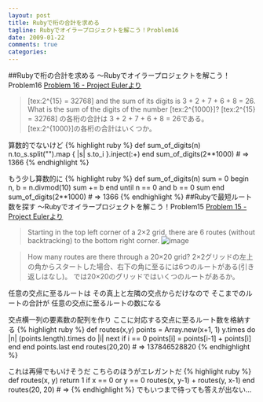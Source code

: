 ```yaml
---
layout: post
title: Rubyで桁の合計を求める
tagline: Rubyでオイラープロジェクトを解こう！Problem16
date: 2009-01-22
comments: true
categories:
---
```


##Rubyで桁の合計を求める  ～Rubyでオイラープロジェクトを解こう！Problem16
[Problem 16 - Project Eulerより](http://projecteuler.net/index.php?section=problems&id=16)
> 
> [tex:2^{15} = 32768] and the sum of its digits is 3 + 2 + 7 + 6 + 8 = 26.
> What is the sum of the digits of the number [tex:2^{1000}]?
> [tex:2^{15} = 32768] の各桁の合計は 3 + 2 + 7 + 6 + 8 = 26である。
> [tex:2^{1000}]の各桁の合計はいくつか。


算数的でないけど
{% highlight ruby %}
 def sum_of_digits(n)
   n.to_s.split("").map { |s| s.to_i }.inject(:+)
 end
 sum_of_digits(2**1000) # => 1366
{% endhighlight %}

もう少し算数的に
{% highlight ruby %}
 def sum_of_digits(n)
   sum = 0
   begin
     n, b = n.divmod(10)
     sum += b
   end until n == 0 and b == 0
   sum
 end
 sum_of_digits(2**1000) # => 1366
{% endhighlight %}
##Rubyで最短ルート数を探す ～Rubyでオイラープロジェクトを解こう！Problem15
[Problem 15 - Project Eulerより](http://projecteuler.net/index.php?section=problems&id=15)
> 
> Starting in the top left corner of a 2×2 grid, there are 6 routes (without backtracking) to the bottom right corner.
> ![image](http://img.f.hatena.ne.jp/images/fotolife/k/keyesberry/20090121/20090121100543.gif)

> How many routes are there through a 20×20 grid?
> 2×2グリッドの左上の角からスタートした場合、右下の角に至るには6つのルートがある(引き返しはなし)。
> では20×20のグリッドではいくつのルートがあるか。


任意の交点に至るルートは
その真上と左隣の交点からだけなので
そこまでのルートの合計が
任意の交点に至るルートの数になる

交点横一列の要素数の配列を作り
ここに対応する交点に至るルート数を格納する
{% highlight ruby %}
 def routes(x,y)
   points = Array.new(x+1, 1)
   y.times do |n|
     (points.length).times do |i|
       next if i == 0
       points[i] = points[i-1] + points[i]
     end
   end
   points.last
 end
 routes(20,20) # => 137846528820
{% endhighlight %}

これは再帰でもいけそうだ
こちらのほうがエレガントだ
{% highlight ruby %}
 def routes(x, y)
   return 1 if x == 0 or y == 0
   routes(x, y-1) + routes(y, x-1)
 end
 routes(20, 20) # =>
{% endhighlight %}
でもいつまで待っても答えが出ない…
